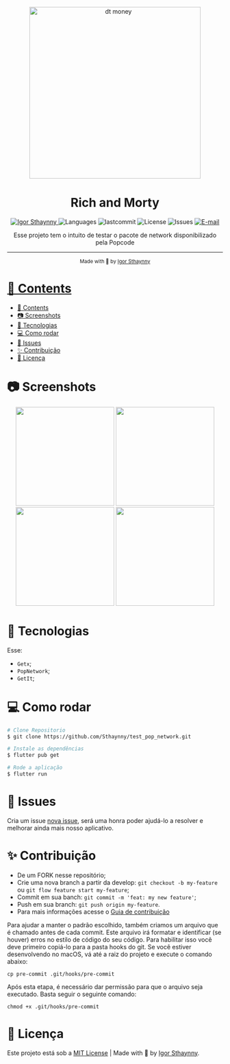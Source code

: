 <p align="center">
   <img src="https://user-images.githubusercontent.com/66264766/159578209-e135f1a6-d7ac-4175-96df-1b3b11c60c12.png" alt="dt money" width="400"/>
</p>

<h1 align="center">Rich and Morty</h1>

<p align="center">
   <a href="https://www.linkedin.com/in/igor-sthaynny/">
      <img alt="Igor Sthaynny" src="https://img.shields.io/badge/-Sthaynny-5965e0?style=flat&logo=Linkedin&logoColor=white"/>
   </a>
  <img alt="Languages" src="https://img.shields.io/github/languages/count/Sthaynny/test_pop_network?color=%235963C5" />
  <img alt="lastcommit" src="https://img.shields.io/github/last-commit/Sthaynny/test_pop_network?color=%235761C3" />
  <img alt="License" src="https://img.shields.io/github/license/Sthaynny/test_pop_network?color=%235E69D7" />
  <img alt="Issues" src="https://img.shields.io/github/issues/Sthaynny/test_pop_network?color=%235965E0">
  <a href="mailto:igorsthaynny@gmail.com">
   <img alt="E-mail" src="https://img.shields.io/badge/-igorsthaynny%40gmail.com-%23525DCB" />
  </a>
</p>

<p align="center">Esse projeto tem o intuito de testar o pacote de network disponibilizado pela Popcode</p>

<hr />

<div align="center">
  <sub> Made with 💖 by
    <a href="https://github.com/Sthaynny">Igor Sthaynny
  </sub>
</div>

# 📌 Contents

- [📌 Contents](#-contents)
- [:camera: Screenshots](#camera-screenshots)
- [:rocket: Tecnologias](#rocket-tecnologias)
- [:computer: Como rodar](#computer-como-rodar)
- [:bug: Issues](#bug-issues)
- [:sparkles: Contribuição](#sparkles-contribuição)
- [:page_facing_up: Licença](#page_facing_up-licença)

# :camera: Screenshots
<div align="center">
   <img src="https://user-images.githubusercontent.com/46109133/159847126-157af10b-8057-4423-846e-5f8a95253fea.png" width="230"/>
   <img src="https://user-images.githubusercontent.com/46109133/159847209-ab75c716-4ad3-46da-8b20-c810a1d913b5.png" width="230"/>

   <img src="https://user-images.githubusercontent.com/46109133/159847338-6ee65912-e7ff-4f3c-85e5-ce1e574a4303.png" width="230"/>
   <img src="https://user-images.githubusercontent.com/46109133/159847275-30374a37-3b41-4d3f-bf09-5e4d3f32a14d.png" width="230"/>

</div>
  


# :rocket: Tecnologias
Esse:

 - `Getx`;
 - `PopNetwork`;
 - `GetIt`;

# :computer: Como rodar

```bash
# Clone Repositorio
$ git clone https://github.com/Sthaynny/test_pop_network.git

# Instale as dependências
$ flutter pub get

# Rode a aplicação
$ flutter run
```

# :bug: Issues

Cria um issue <a href="https://github.com/Sthaynny/test_pop_network/issues">nova issue</a>, será uma honra poder ajudá-lo a resolver e melhorar ainda mais nosso aplicativo.

# :sparkles: Contribuição

- De um FORK nesse repositório;
- Crie uma nova branch a partir da develop: `git checkout -b my-feature` ou `git flow feature start my-feature`;
- Commit em sua banch: `git commit -m 'feat: my new feature'`;
- Push em sua branch: `git push origin my-feature`.
- Para mais informações acesse o [Guia de contribuição](https://github.com/Sthaynny/test_pop_network/blob/main/.github/contributing.md)
  
Para ajudar a manter o padrão escolhido, também criamos um arquivo que é chamado antes de cada commit. Este arquivo irá formatar e identificar (se houver) erros no estilo de código do seu código. Para habilitar isso você deve primeiro copiá-lo para a pasta hooks do git. Se você estiver desenvolvendo no macOS, vá até a raiz do projeto e execute o comando abaixo:

```
cp pre-commit .git/hooks/pre-commit
```

Após esta etapa, é necessário dar permissão para que o arquivo seja executado. Basta seguir o seguinte comando:

```
chmod +x .git/hooks/pre-commit
```


# :page_facing_up: Licença

Este projeto está sob a [MIT License](./LICENSE) |
Made with 💖 by [Igor Sthaynny](https://www.linkedin.com/in/igor-sthaynny/).
